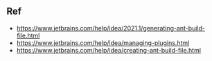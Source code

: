 ## Ref
- https://www.jetbrains.com/help/idea/2021.1/generating-ant-build-file.html
- https://www.jetbrains.com/help/idea/managing-plugins.html
- https://www.jetbrains.com/help/idea/creating-ant-build-file.html


